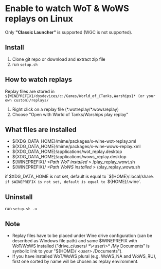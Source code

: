 # Enable to watch WoT & WoWS replays on Linux
Only **"Classic Launcher"** is supported (WGC is not supported).

## Install
1. Clone git repo or download and extract zip file
2. run `setup.sh`

## How to watch replays
Replay files are stored in `${WINEPREFIX}/dosdevices/c:/Games/World_of_{Tanks,Warships}* (or your own custom)/replays/`

1. Right click on a replay file (\*.wotreplay/\*.wowsreplay)
2. Choose "Open with World of Tanks/Warships play replay"

## What files are installed
- ${XDG_DATA_HOME}/mime/packages/x-wine-wot-replay.xml
- ${XDG_DATA_HOME}/mime/packages/x-wine-wows-replay.xml
- ${XDG_DATA_HOME}/applications/wot_replay.desktop
- ${XDG_DATA_HOME}/applications/wows_replay.desktop
- ${WINEPREFIX}/ *\<Path WoT installed \>* /play_replay_wowt.sh
- ${WINEPREFIX}/ *\<Path WoWS installed \>* /play_replay_wows.sh

if $XDG_DATA_HOME is not set, default is equal to `${HOME}/.local/share`.
if $WINEPREFIX is not set, default is equal to `${HOME}/.wine`.

## Uninstall
run `setup.sh -u`

## Note
- Replay files have to be placed under Wine drive configuration (can be described as Windows file path) and same $WINEPREFIX with WoT/WoWS installed ("drive_c/users/ *\<user\>* /My Documents" is synbolic link to your "${HOME}/ *\<user\>* /Documents").
- If you have installed WoT/WoWS plural (e.g. WoWS_NA and WoWS_RU), first one sorted by name will be chosen as replay environment.
